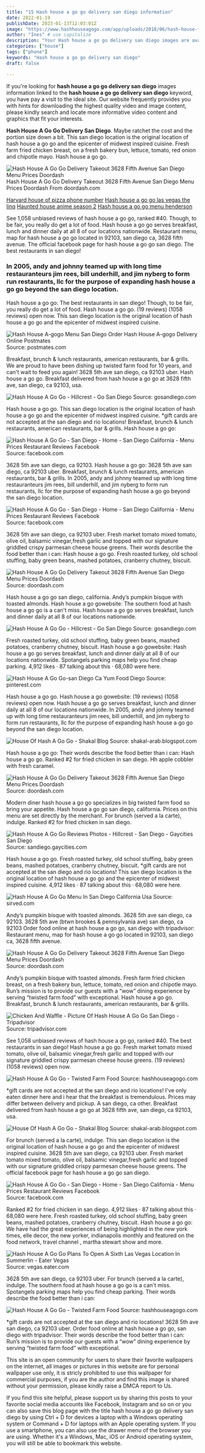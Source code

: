 ```yaml
---
title: "15 Hash house a go go delivery san diego information"
date: 2022-01-19
publishDate: 2023-01-13T12:03:01Z
image: "https://www.hashhouseagogo.com/app/uploads/2018/06/hash-house-featured-food-fried-chicken-and-waffle-tower-sandwich-1x.png"
author: "Ines" # use capitalize
description: "Your Hash house a go go delivery san diego images are available. Hash house a go go delivery san diego are a topic that is being searched for and liked by netizens now. You can Find and Download the Hash house a go go delivery san diego files here. Download all free vectors."
categories: ["house"]
tags: ["phone"]
keywords: "Hash house a go go delivery san diego"
draft: false

---
```


If you're looking for **hash house a go go delivery san diego** images information linked to the **hash house a go go delivery san diego** keyword, you have pay a visit to the ideal  site.  Our website frequently  provides you with  hints  for downloading  the highest  quality video and image  content, please kindly search and locate more informative video content and graphics  that fit your interests.

**Hash House A Go Go Delivery San Diego**. Maybe ratchet the cost and the portion size down a bit. This san diego location is the original location of hash house a go go and the epicenter of midwest inspired cuisine. Fresh farm fried chicken breast, on a fresh bakery bun, lettuce, tomato, red onion and chipotle mayo. Hash house a go go.

![Hash House A Go Go Delivery Takeout 3628 Fifth Avenue San Diego Menu Prices Doordash](https://img.cdn4dd.com/cdn-cgi/image/fit=contain,width=1200,height=672,format=auto/https://doordash-static.s3.amazonaws.com/media/restaurant/cover/13ba1024-dce3-4139-a64f-db2e92baab95.png "Hash House A Go Go Delivery Takeout 3628 Fifth Avenue San Diego Menu Prices Doordash")
Hash House A Go Go Delivery Takeout 3628 Fifth Avenue San Diego Menu Prices Doordash From doordash.com

[Harvard house of pizza phone number](/harvard-house-of-pizza-phone-number/)
[Hash house a go go las vegas the linq](/hash-house-a-go-go-las-vegas-the-linq/)
[Haunted house anime season 2](/haunted-house-anime-season-2/)
[Hash house a go go menu henderson](/hash-house-a-go-go-menu-henderson/)

See 1,058 unbiased reviews of hash house a go go, ranked #40. Though, to be fair, you really do get a lot of food. Hash house a go go serves breakfast, lunch and dinner daily at all 8 of our locations nationwide. Restaurant menu, map for hash house a go go located in 92103, san diego ca, 3628 fifth avenue. The official facebook page for hash house a go go san diego. The best restaurants in san diego!

### In 2005, andy and johnny teamed up with long time restauranteurs jim rees, bill underhill, and jim nyberg to form run restaurants, llc for the purpose of expanding hash house a go go beyond the san diego location.

Hash house a go go: The best restaurants in san diego! Though, to be fair, you really do get a lot of food. Hash house a go go. (19 reviews) (1058 reviews) open now. This san diego location is the original location of hash house a go go and the epicenter of midwest inspired cuisine.


![Hash House A-gogo Menu San Diego Order Hash House A-gogo Delivery Online Postmates](https://d1ralsognjng37.cloudfront.net/bbebbfba-55aa-4084-86ef-a82c47a4b814.webp "Hash House A-gogo Menu San Diego Order Hash House A-gogo Delivery Online Postmates")
Source: postmates.com

Breakfast, brunch &amp; lunch restaurants, american restaurants, bar &amp; grills. We are proud to have been dishing up twisted farm food for 10 years, and can&#039;t wait to feed you again! 3628 5th ave san diego, ca 92103 uber. Hash house a go go. Breakfast delivered from hash house a go go at 3628 fifth ave, san diego, ca 92103, usa.

![Hash House A Go Go - Hillcrest - Go San Diego](https://gosandiego.com/wp-content/uploads/2018/03/hash-house-a-go-go-hillcrest-P1130647.jpg "Hash House A Go Go - Hillcrest - Go San Diego")
Source: gosandiego.com

Hash house a go go. This san diego location is the original location of hash house a go go and the epicenter of midwest inspired cuisine. *gift cards are not accepted at the san diego and rio locations! Breakfast, brunch &amp; lunch restaurants, american restaurants, bar &amp; grills. Hash house a go go:

![Hash House A Go Go - San Diego - Home - San Diego California - Menu Prices Restaurant Reviews Facebook](https://lookaside.fbsbx.com/lookaside/crawler/media/?media_id=1489361684431292 "Hash House A Go Go - San Diego - Home - San Diego California - Menu Prices Restaurant Reviews Facebook")
Source: facebook.com

3628 5th ave san diego, ca 92103. Hash house a go go: 3628 5th ave san diego, ca 92103 uber. Breakfast, brunch &amp; lunch restaurants, american restaurants, bar &amp; grills. In 2005, andy and johnny teamed up with long time restauranteurs jim rees, bill underhill, and jim nyberg to form run restaurants, llc for the purpose of expanding hash house a go go beyond the san diego location.

![Hash House A Go Go - San Diego - Home - San Diego California - Menu Prices Restaurant Reviews Facebook](https://lookaside.fbsbx.com/lookaside/crawler/media/?media_id=1474837589217035 "Hash House A Go Go - San Diego - Home - San Diego California - Menu Prices Restaurant Reviews Facebook")
Source: facebook.com

3628 5th ave san diego, ca 92103 uber. Fresh market tomato mixed tomato, olive oil, balsamic vinegar,fresh garlic and topped with our signature griddled crispy parmesan cheese house greens. Their words describe the food better than i can: Hash house a go go. Fresh roasted turkey, old school stuffing, baby green beans, mashed potatoes, cranberry chutney, biscuit.

![Hash House A Go Go Delivery Takeout 3628 Fifth Avenue San Diego Menu Prices Doordash](https://cdn.doordash.com/media/restaurant/cover/13ba1024-dce3-4139-a64f-db2e92baab95.png "Hash House A Go Go Delivery Takeout 3628 Fifth Avenue San Diego Menu Prices Doordash")
Source: doordash.com

Hash house a go go san diego, california. Andy’s pumpkin bisque with toasted almonds. Hash house a go gowebsite: The southern food at hash house a go go is a can&#039;t miss. Hash house a go go serves breakfast, lunch and dinner daily at all 8 of our locations nationwide.

![Hash House A Go Go - Hillcrest - Go San Diego](https://gosandiego.com/wp-content/uploads/2018/03/hash-house-a-go-go-hillcrest-P1130633.jpg "Hash House A Go Go - Hillcrest - Go San Diego")
Source: gosandiego.com

Fresh roasted turkey, old school stuffing, baby green beans, mashed potatoes, cranberry chutney, biscuit. Hash house a go gowebsite: Hash house a go go serves breakfast, lunch and dinner daily at all 8 of our locations nationwide. Spotangels parking maps help you find cheap parking. 4,912 likes · 87 talking about this · 68,080 were here.

![Hash House A Go Go-san Diego Ca Yum Food Diego](https://i.pinimg.com/736x/d0/6f/d4/d06fd4e32e2a198196aab83bfe5cb512--yum-yum-cali.jpg "Hash House A Go Go-san Diego Ca Yum Food Diego")
Source: pinterest.com

Hash house a go go. Hash house a go gowebsite: (19 reviews) (1058 reviews) open now. Hash house a go go serves breakfast, lunch and dinner daily at all 8 of our locations nationwide. In 2005, andy and johnny teamed up with long time restauranteurs jim rees, bill underhill, and jim nyberg to form run restaurants, llc for the purpose of expanding hash house a go go beyond the san diego location.

![House Of Hash A Go Go - Shakal Blog](https://karylskulinarykrusade.com/wp-content/uploads/2015/06/Hash-House-Vegas-Feature.jpg "House Of Hash A Go Go - Shakal Blog")
Source: shakal-arab.blogspot.com

Hash house a go go: Their words describe the food better than i can: Hash house a go go. Ranked #2 for fried chicken in san diego. Hh apple cobbler with fresh caramel.

![Hash House A Go Go Delivery Takeout 3628 Fifth Avenue San Diego Menu Prices Doordash](https://img.cdn4dd.com/cdn-cgi/image/fit=contain,width=1200,height=672,format=auto/https://doordash-static.s3.amazonaws.com/media/restaurant/cover/13ba1024-dce3-4139-a64f-db2e92baab95.png "Hash House A Go Go Delivery Takeout 3628 Fifth Avenue San Diego Menu Prices Doordash")
Source: doordash.com

Modern diner hash house a go go specializes in big twisted farm food so bring your appetite. Hash house a go go san diego, california. Prices on this menu are set directly by the merchant. For brunch (served a la carte), indulge. Ranked #2 for fried chicken in san diego.

![Hash House A Go Go Reviews Photos - Hillcrest - San Diego - Gaycities San Diego](https://igx.4sqi.net/img/general/width960/719736_5eINvjhlvsa8cX33c3BF-W5Zkrqp73sIAt4suH7BNsg.jpg "Hash House A Go Go Reviews Photos - Hillcrest - San Diego - Gaycities San Diego")
Source: sandiego.gaycities.com

Hash house a go go. Fresh roasted turkey, old school stuffing, baby green beans, mashed potatoes, cranberry chutney, biscuit. *gift cards are not accepted at the san diego and rio locations! This san diego location is the original location of hash house a go go and the epicenter of midwest inspired cuisine. 4,912 likes · 87 talking about this · 68,080 were here.

![Hash House A Go Go Menu In San Diego California Usa](https://d6ozfheqtj1tz.cloudfront.net/HdC8TRJBnnZaXMDX6g1kbWod2P6/5aadedb2a675e.jpg "Hash House A Go Go Menu In San Diego California Usa")
Source: sirved.com

Andy’s pumpkin bisque with toasted almonds. 3628 5th ave san diego, ca 92103. 3628 5th ave (btwn brookes &amp; pennsylvania ave) san diego, ca 92103 Order food online at hash house a go go, san diego with tripadvisor: Restaurant menu, map for hash house a go go located in 92103, san diego ca, 3628 fifth avenue.

![Hash House A Go Go Delivery Takeout 3628 Fifth Avenue San Diego Menu Prices Doordash](https://img.cdn4dd.com/cdn-cgi/image/fit=cover,width=600,height=400,format=jpeg,quality=50/https://doordash-static.s3.amazonaws.com/media/store/header/1f1960c0-bc62-41bd-a4d8-b63deebe093c.jpg "Hash House A Go Go Delivery Takeout 3628 Fifth Avenue San Diego Menu Prices Doordash")
Source: doordash.com

Andy’s pumpkin bisque with toasted almonds. Fresh farm fried chicken breast, on a fresh bakery bun, lettuce, tomato, red onion and chipotle mayo. Run’s mission is to provide our guests with a “wow” dining experience by serving “twisted farm food” with exceptional. Hash house a go go. Breakfast, brunch &amp; lunch restaurants, american restaurants, bar &amp; grills.

![Chicken And Waffle - Picture Of Hash House A Go Go San Diego - Tripadvisor](https://media-cdn.tripadvisor.com/media/photo-s/0a/5f/b9/49/hash-house-a-go-go.jpg "Chicken And Waffle - Picture Of Hash House A Go Go San Diego - Tripadvisor")
Source: tripadvisor.com

See 1,058 unbiased reviews of hash house a go go, ranked #40. The best restaurants in san diego! Hash house a go go. Fresh market tomato mixed tomato, olive oil, balsamic vinegar,fresh garlic and topped with our signature griddled crispy parmesan cheese house greens. (19 reviews) (1058 reviews) open now.

![Hash House A Go Go - Twisted Farm Food](https://www.hashhouseagogo.com/app/uploads/2018/05/hash-house-woman-eating-french-toast-400x264.jpg "Hash House A Go Go - Twisted Farm Food")
Source: hashhouseagogo.com

*gift cards are not accepted at the san diego and rio locations! I&#039;ve only eaten dinner here and i hear that the breakfast is tremendulous. Prices may differ between delivery and pickup. A san diego, ca other. Breakfast delivered from hash house a go go at 3628 fifth ave, san diego, ca 92103, usa.

![House Of Hash A Go Go - Shakal Blog](https://californiathroughmylens.com/wp-content/uploads/2013/12/Hash-House-A-Go-Go7.jpg "House Of Hash A Go Go - Shakal Blog")
Source: shakal-arab.blogspot.com

For brunch (served a la carte), indulge. This san diego location is the original location of hash house a go go and the epicenter of midwest inspired cuisine. 3628 5th ave san diego, ca 92103 uber. Fresh market tomato mixed tomato, olive oil, balsamic vinegar,fresh garlic and topped with our signature griddled crispy parmesan cheese house greens. The official facebook page for hash house a go go san diego.

![Hash House A Go Go - San Diego - Home - San Diego California - Menu Prices Restaurant Reviews Facebook](https://lookaside.fbsbx.com/lookaside/crawler/media/?media_id=1071169246250540 "Hash House A Go Go - San Diego - Home - San Diego California - Menu Prices Restaurant Reviews Facebook")
Source: facebook.com

Ranked #2 for fried chicken in san diego. 4,912 likes · 87 talking about this · 68,080 were here. Fresh roasted turkey, old school stuffing, baby green beans, mashed potatoes, cranberry chutney, biscuit. Hash house a go go: We have had the great experiences of being highlighted in the new york times, elle decor, the new yorker, indianapolis monthly and featured on the food network, travel channel , martha stewart show and more.

![Hash House A Go Go Plans To Open A Sixth Las Vegas Location In Summerlin - Eater Vegas](https://cdn.vox-cdn.com/thumbor/IO9JZJw-Ohu1-6dhIjkdeZOi5DM=/1400x1050/filters:format(jpeg)/cdn.vox-cdn.com/uploads/chorus_asset/file/19723970/Hash_House_a_Go_Go.jpg "Hash House A Go Go Plans To Open A Sixth Las Vegas Location In Summerlin - Eater Vegas")
Source: vegas.eater.com

3628 5th ave san diego, ca 92103 uber. For brunch (served a la carte), indulge. The southern food at hash house a go go is a can&#039;t miss. Spotangels parking maps help you find cheap parking. Their words describe the food better than i can:

![Hash House A Go Go - Twisted Farm Food](https://www.hashhouseagogo.com/app/uploads/2018/06/hash-house-featured-food-fried-chicken-and-waffle-tower-sandwich-1x.png "Hash House A Go Go - Twisted Farm Food")
Source: hashhouseagogo.com

*gift cards are not accepted at the san diego and rio locations! 3628 5th ave san diego, ca 92103 uber. Order food online at hash house a go go, san diego with tripadvisor: Their words describe the food better than i can: Run’s mission is to provide our guests with a “wow” dining experience by serving “twisted farm food” with exceptional.

This site is an open community for users to share their favorite wallpapers on the internet, all images or pictures in this website are for personal wallpaper use only, it is stricly prohibited to use this wallpaper for commercial purposes, if you are the author and find this image is shared without your permission, please kindly raise a DMCA report to Us.

If you find this site helpful, please support us by sharing this posts to your favorite social media accounts like Facebook, Instagram and so on or you can also save this blog page with the title hash house a go go delivery san diego by using Ctrl + D for devices a laptop with a Windows operating system or Command + D for laptops with an Apple operating system. If you use a smartphone, you can also use the drawer menu of the browser you are using. Whether it's a Windows, Mac, iOS or Android operating system, you will still be able to bookmark this website.
